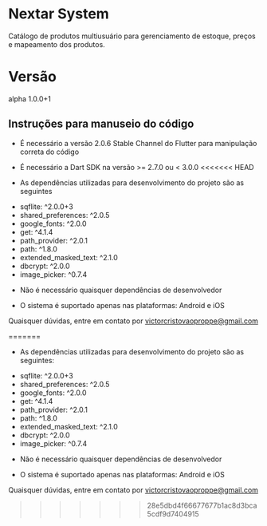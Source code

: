 # Nextar System

Catálogo de produtos multiusuário para gerenciamento de estoque, preços e mapeamento dos produtos.

# Versão
alpha 1.0.0+1

## Instruções para manuseio do código

* É necessário a versão 2.0.6 Stable Channel do Flutter para manipulação correta do código

* É necessário a Dart SDK na versão >= 2.7.0 ou < 3.0.0
<<<<<<< HEAD

* As dependências utilizadas para desenvolvimento do projeto são as seguintes
-  sqflite: ^2.0.0+3
-  shared_preferences: ^2.0.5
-  google_fonts: ^2.0.0
-  get: ^4.1.4
-  path_provider: ^2.0.1
-  path: ^1.8.0
-  extended_masked_text: ^2.1.0
-  dbcrypt: ^2.0.0
-  image_picker: ^0.7.4

* Não é necessário quaisquer dependências de desenvolvedor

* O sistema é suportado apenas nas plataformas: Android e iOS

Quaisquer dúvidas, entre em contato por victorcristovaoproppe@gmail.com

=======

* As dependências utilizadas para desenvolvimento do projeto são as seguintes:
-  sqflite: ^2.0.0+3
-  shared_preferences: ^2.0.5
-  google_fonts: ^2.0.0
-  get: ^4.1.4
-  path_provider: ^2.0.1
-  path: ^1.8.0
-  extended_masked_text: ^2.1.0
-  dbcrypt: ^2.0.0
-  image_picker: ^0.7.4

* Não é necessário quaisquer dependências de desenvolvedor

* O sistema é suportado apenas nas plataformas: Android e iOS

Quaisquer dúvidas, entre em contato por victorcristovaoproppe@gmail.com
>>>>>>> 28e5dbd4f66677677b1ac8d3bca5cdf9d7404915
